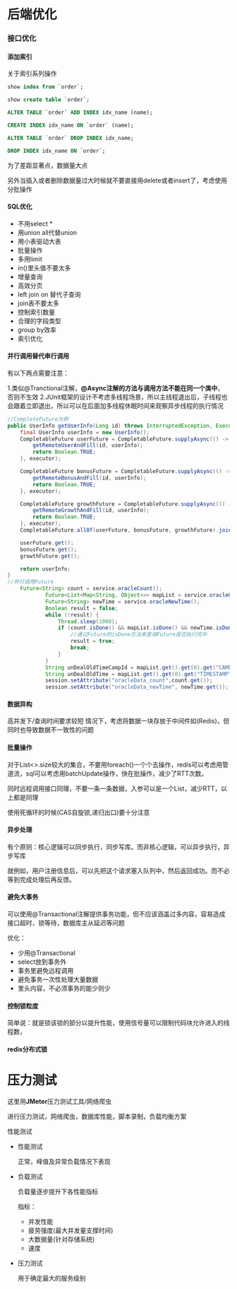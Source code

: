 # 后端优化

### 接口优化

#### 添加索引

关于索引系列操作

```sql
show index from `order`;

show create table `order`;

ALTER TABLE `order` ADD INDEX idx_name (name);

CREATE INDEX idx_name ON `order` (name);

ALTER TABLE `order` DROP INDEX idx_name;

DROP INDEX idx_name ON `order`;
```

为了差距显著点，数据量大点

另外当插入或者删除数据量过大时候就不要直接用delete或者insert了，考虑使用分批操作

#### SQL优化

- 不用select *
- 用union all代替union
- 用小表驱动大表
- 批量操作
- 多用limit
- in()里头值不要太多
- 增量查询
- 高效分页
- left join on 替代子查询
- join表不要太多
- 控制索引数量
- 合理的字段类型
- group by效率
- 索引优化

#### 并行调用替代串行调用

有以下两点需要注意：

1.类似@Tranctional注解，**@Async注解的方法与调用方法不能在同一个类中**，否则不生效
2.JUnit框架的设计不考虑多线程场景，所以主线程退出后，子线程也会跟着立即退出，所以可以在后面加多线程休眠时间来观察异步线程的执行情况

```java
//CompleteFuture为例
public UserInfo getUserInfo(Long id) throws InterruptedException, ExecutionException {
    final UserInfo userInfo = new UserInfo();
    CompletableFuture userFuture = CompletableFuture.supplyAsync(() -> {
        getRemoteUserAndFill(id, userInfo);
        return Boolean.TRUE;
    }, executor);

    CompletableFuture bonusFuture = CompletableFuture.supplyAsync(() -> {
        getRemoteBonusAndFill(id, userInfo);
        return Boolean.TRUE;
    }, executor);

    CompletableFuture growthFuture = CompletableFuture.supplyAsync(() -> {
        getRemoteGrowthAndFill(id, userInfo);
        return Boolean.TRUE;
    }, executor);
    CompletableFuture.allOf(userFuture, bonusFuture, growthFuture).join();

    userFuture.get();
    bonusFuture.get();
    growthFuture.get();

    return userInfo;
}
//并行调用Future
	Future<String> count = service.oracleCount();
            Future<List<Map<String, Object>>> mapList = service.oracleOldestData();
            Future<String> newTime = service.oracleNewTime();
            Boolean result = false;
            while (!result) {
                Thread.sleep(1000);
                if (count.isDone() && mapList.isDone() && newTime.isDone()) {
                    //通过Future的isDone方法来查询Future是否执行完毕
                    result = true;
                    break;
                }
            }
            String unDealOldTimeCampId = mapList.get().get(0).get("CAMP_ID").toString();
            String unDealOldTime = mapList.get().get(0).get("TIMESTAMP").toString();
            session.setAttribute("oracleData_count",count.get());
            session.setAttribute("oracleData_newTime", newTime.get());
```

#### 数据异构

高并发下/查询时间要求较短 情况下，考虑将数据一块存放于中间件如(Redis)，但同时也导致数据不一致性的问题

#### 批量操作

对于List<>.size较大的集合，不要用foreach()一个个去操作，redis可以考虑用管道流，sql可以考虑用batchUpdate操作，快在批操作，减少了RTT次数。

同时远程调用接口同理，不要一条一条数据，入参可以是一个List，减少RTT，以上都是同理

使用死循环的时候(CAS自旋锁,递归出口)要十分注意

#### 异步处理

有个原则：核心逻辑可以同步执行，同步写库。而非核心逻辑，可以异步执行，异步写库

就例如，用户注册信息后，可以先把这个请求塞入队列中，然后返回成功。而不必等到完成处理后再反馈。

#### 避免大事务

可以使用@Transactional注解提供事务功能，但不应该涵盖过多内容，容易造成接口超时，锁等待，数据库主从延迟等问题

优化：

- 少用@Transactional
- select放到事务外
- 事务里避免远程调用
- 避免事务一次性处理大量数据
- 里头内容，不必须事务的能少则少

#### 控制锁粒度

简单说：就是锁该锁的部分以提升性能，使用信号量可以限制代码块允许进入的线程数，

#### redis分布式锁



# 压力测试

这里用**JMeter**压力测试工具/网络爬虫

进行压力测试，网络爬虫，数据库性能，脚本录制，负载均衡方案

性能测试

- 性能测试

  正常，峰值及异常负载情况下表现

- 负载测试

  负载量逐步提升下各性能指标

  指标：

  - 并发性能
  - 疲劳强度(最大并发量支撑时间)
  - 大数据量(针对存储系统)
  - 速度

- 压力测试

  用于确定最大的服务级别

